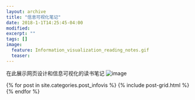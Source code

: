 ```yaml
---
layout: archive
title: "信息可视化笔记"
date: 2018-1-1T14:25:45-04:00
modified:
excerpt: ""
tags: []
image: 
  feature: Information_visualization_reading_notes.gif
  teaser:
---
```


在此展示网页设计和信息可视化的读书笔记
![image](https://note.youdao.com/yws/public/resource/be4e6934f7cdbeba3b59c4639f1bebde/xmlnote/3E4A1D472C584BDF9A883D72C73546AB/1620)

<div class="tiles">
{% for post in site.categories.post_infovis %}
  {% include post-grid.html %}
{% endfor %}
</div>